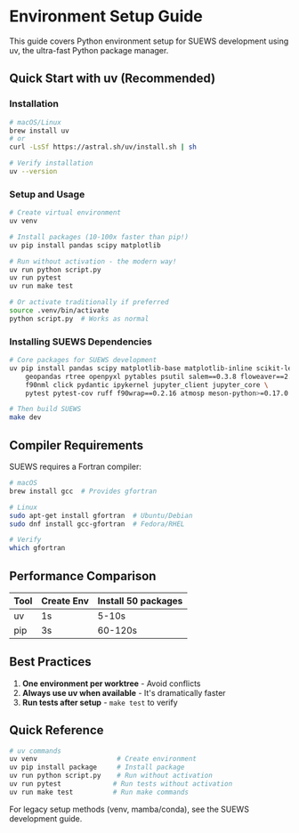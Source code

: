 # Environment Setup Guide

This guide covers Python environment setup for SUEWS development using uv, the ultra-fast Python package manager.

## Quick Start with uv (Recommended)

### Installation

```bash
# macOS/Linux
brew install uv
# or
curl -LsSf https://astral.sh/uv/install.sh | sh

# Verify installation
uv --version
```

### Setup and Usage

```bash
# Create virtual environment
uv venv

# Install packages (10-100x faster than pip!)
uv pip install pandas scipy matplotlib

# Run without activation - the modern way!
uv run python script.py
uv run pytest
uv run make test

# Or activate traditionally if preferred
source .venv/bin/activate
python script.py  # Works as normal
```

### Installing SUEWS Dependencies

```bash
# Core packages for SUEWS development
uv pip install pandas scipy matplotlib-base matplotlib-inline scikit-learn scikit-image \
    geopandas rtree openpyxl pytables psutil salem==0.3.8 floweaver==2.0.0 \
    f90nml click pydantic ipykernel jupyter_client jupyter_core \
    pytest pytest-cov ruff f90wrap==0.2.16 atmosp meson-python>=0.17.0

# Then build SUEWS
make dev
```

## Compiler Requirements

SUEWS requires a Fortran compiler:

```bash
# macOS
brew install gcc  # Provides gfortran

# Linux
sudo apt-get install gfortran  # Ubuntu/Debian
sudo dnf install gcc-gfortran  # Fedora/RHEL

# Verify
which gfortran
```

## Performance Comparison

| Tool | Create Env | Install 50 packages |
|------|------------|-------------------|
| uv | 1s | 5-10s |
| pip | 3s | 60-120s |

## Best Practices

1. **One environment per worktree** - Avoid conflicts
2. **Always use uv when available** - It's dramatically faster
3. **Run tests after setup** - `make test` to verify

## Quick Reference

```bash
# uv commands
uv venv                    # Create environment
uv pip install package     # Install package
uv run python script.py    # Run without activation
uv run pytest             # Run tests without activation
uv run make test          # Run make commands
```

For legacy setup methods (venv, mamba/conda), see the SUEWS development guide.